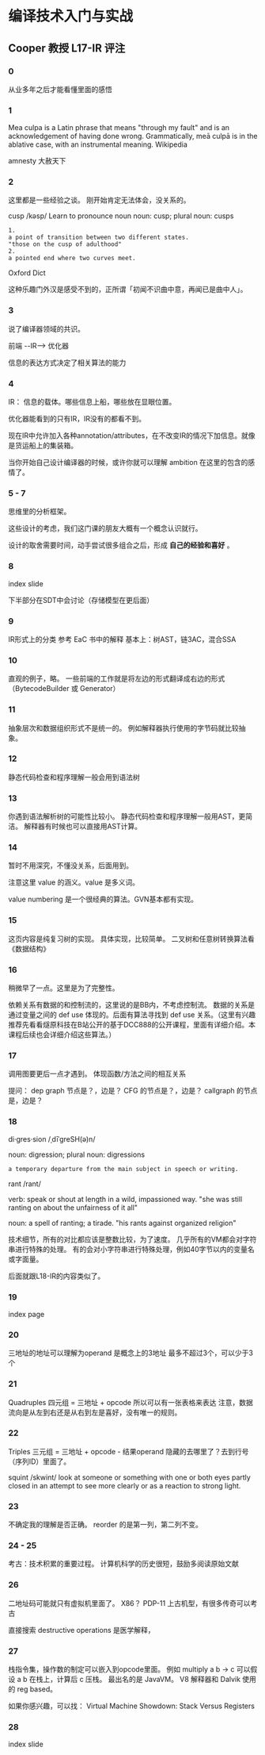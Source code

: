 # 编译技术入门与实战

## Cooper 教授 L17-IR 评注

### 0

从业多年之后才能看懂里面的感悟

### 1

Mea culpa is a Latin phrase that means "through my fault" and is an acknowledgement of having done wrong. Grammatically, meā culpā is in the ablative case, with an instrumental meaning. Wikipedia

amnesty 大赦天下

### 2

这里都是一些经验之谈。
刚开始肯定无法体会，没关系的。

cusp
/kəsp/
Learn to pronounce
noun
noun: cusp; plural noun: cusps

    1.
    a point of transition between two different states.
    "those on the cusp of adulthood"
    2.
    a pointed end where two curves meet.

Oxford Dict

这种乐趣门外汉是感受不到的，正所谓「初闻不识曲中意，再闻已是曲中人」。


### 3

说了编译器领域的共识。

前端 --IR--> 优化器

信息的表达方式决定了相关算法的能力

### 4

IR： 信息的载体。哪些信息上船，哪些放在显眼位置。

优化器能看到的只有IR，IR没有的都看不到。

现在IR中允许加入各种annotation/attributes，在不改变IR的情况下加信息。就像是货运船上的集装箱。

当你开始自己设计编译器的时候，或许你就可以理解 ambition 在这里的包含的感情了。

### 5 - 7

思维里的分析框架。

这些设计的考虑，我们这门课的朋友大概有一个概念认识就行。

设计的取舍需要时间，动手尝试很多组合之后，形成 **自己的经验和喜好** 。

### 8

index slide

下半部分在SDT中会讨论（存储模型在更后面）

### 9

IR形式上的分类
参考 EaC 书中的解释
基本上：树AST，链3AC，混合SSA

### 10

直观的例子，略。
一些前端的工作就是将左边的形式翻译成右边的形式（BytecodeBuilder 或 Generator）

### 11

抽象层次和数据组织形式不是统一的。
例如解释器执行使用的字节码就比较抽象。

### 12

静态代码检查和程序理解一般会用到语法树

### 13

你遇到语法解析树的可能性比较小。
静态代码检查和程序理解一般用AST，更简洁。
解释器有时候也可以直接用AST计算。

### 14

暂时不用深究，不懂没关系，后面用到。

注意这里 value 的涵义。value 是多义词。

value numbering 是一个很经典的算法。GVN基本都有实现。

### 15

这页内容是纯复习树的实现。
具体实现，比较简单。
二叉树和任意树转换算法看《数据结构》

### 16

稍微早了一点。这里是为了完整性。

依赖关系有数据的和控制流的，这里说的是BB内，不考虑控制流。
数据的关系是通过变量之间的 def use 体现的。后面有算法寻找到 def use 关系。（这里有兴趣推荐先看看燧原科技在B站公开的基于DCC888的公开课程，里面有详细介绍。本课程后续也会详细介绍这些算法。）

### 17

调用图要更后一点才遇到。
体现函数/方法之间的相互关系

提问：
dep graph 节点是？，边是？
CFG 的节点是？，边是？
callgraph 的节点是，边是？

### 18

di·gres·sion
/ˌdīˈɡreSH(ə)n/

noun: digression; plural noun: digressions

    a temporary departure from the main subject in speech or writing.

rant
/rant/

verb:
    speak or shout at length in a wild, impassioned way.
    "she was still ranting on about the unfairness of it all"

noun:
    a spell of ranting; a tirade.
    "his rants against organized religion"

技术细节，所有的对比都应该是整数比较，为了速度。
几乎所有的VM都会对字符串进行特殊的处理。
有的会对小字符串进行特殊处理，例如40字节以内的变量名或字面量。

后面就跟L18-IR的内容类似了。

### 19

index page

### 20

三地址的地址可以理解为operand
是概念上的3地址
最多不超过3个，可以少于3个

### 21

Quadruples 四元组 = 三地址 + opcode
所以可以有一张表格来表达
注意，数据流向是从左到右还是从右到左是喜好，没有唯一的规则。

### 22

Triples 三元组 = 三地址 + opcode - 结果operand
隐藏的去哪里了？去到行号（序列ID）里面了。

squint
/skwint/
look at someone or something with one or both eyes partly closed in an attempt to see more clearly or as a reaction to strong light.

### 23

不确定我的理解是否正确。
reorder 的是第一列，第二列不变。

### 24 - 25

考古：技术积累的重要过程。
计算机科学的历史很短，鼓励多阅读原始文献

### 26

二地址码可能就只有虚拟机里面了。
X86？
PDP-11 上古机型，有很多传奇可以考古

直接搜索 destructive operations 是医学解释，

### 27

栈指令集，操作数的制定可以嵌入到opcode里面。
例如 multiply a b -> c 可以假设 a b 在栈上，计算后 c 压栈。
最出名的是 JavaVM。
V8 解释器和 Dalvik 使用的 reg based。

如果你感兴趣，可以找：
Virtual Machine Showdown: Stack Versus Registers

### 28

index slide
